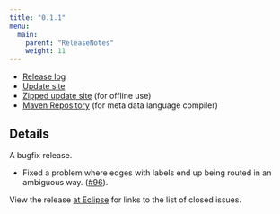 ```yaml
---
title: "0.1.1"
menu:
  main:
    parent: "ReleaseNotes"
    weight: 11
---
```


* [Release log](https://projects.eclipse.org/projects/modeling.elk/releases/0.1.1)
* [Update site](http://download.eclipse.org/elk/updates/releases/0.1.1/)
* [Zipped update site](http://download.eclipse.org/elk/updates/releases/0.1.1/elk-0.1.1.zip) (for offline use)
* [Maven Repository](http://download.eclipse.org/elk/maven/releases/0.1.1) (for meta data language compiler)


## Details

A bugfix release.

* Fixed a problem where edges with labels end up being routed in an ambiguous way. ([#96](https://github.com/eclipse/elk/issues/96)).

View the release [at Eclipse](https://projects.eclipse.org/projects/modeling.elk/releases/0.1.1) for links to the list of closed issues.
